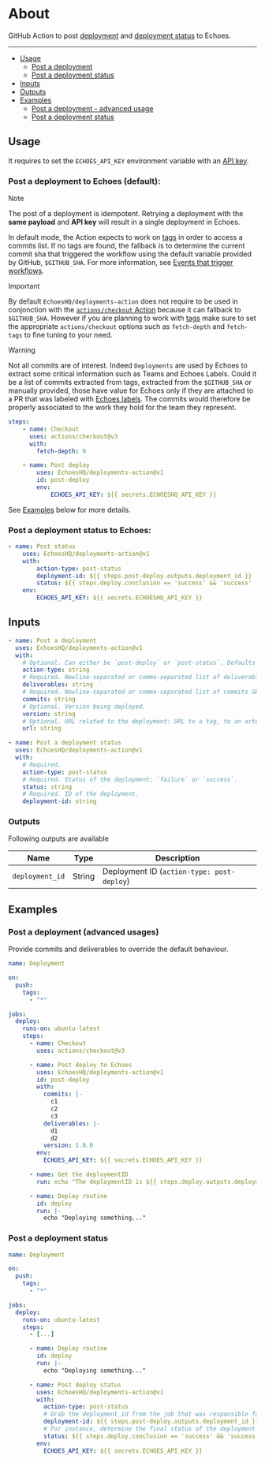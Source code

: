 # About

GitHub Action to post [deployment](https://docs.echoeshq.com/deployments) and [deployment status](https://docs.echoeshq.com/change-failure-rate) to Echoes.

---

- [Usage](#usage)
  - [Post a deployment](#post-a-deployment-to-echoes-default)
  - [Post a deployment status](#post-a-deployment-status-to-echoes)
- [Inputs](#inputs)
- [Outputs](#outputs)
- [Examples](#examples)
  - [Post a deployment - advanced usage](#post-a-deployment-advanced-usage)
  - [Post a deployment status](#post-a-deployment-status)

## Usage

It requires to set the `ECHOES_API_KEY` environment variable with an [API key](https://docs.echoeshq.com/api-authentication#ZB9nc).

### Post a deployment to Echoes (default):

> [!NOTE]
> The post of a deployment is idempotent.
> Retrying a deployment with the **same payload** and **API key** will result in a single deployment in Echoes.

In default mode, the Action expects to work on [tags](https://docs.github.com/en/rest/git/tags?apiVersion=2022-11-28) in order to access a commits list.
If no tags are found, the fallback is to determine the current commit sha that triggered the workflow using the default variable provided by GitHub, `$GITHUB_SHA`. For more information, see [Events that trigger workflows](https://docs.github.com/en/actions/using-workflows/events-that-trigger-workflows).

> [!Important]
> By default `EchoesHQ/deployments-action` does not require to be used in conjonction with the [`actions/checkout` Action](https://github.com/actions/checkout) because it can fallback to `$GITHUB_SHA`.
> However if you are planning to work with [tags](https://docs.github.com/en/rest/git/tags?apiVersion=2022-11-28) make sure to set the appropriate `actions/checkout` options such as `fetch-depth` and `fetch-tags` to fine tuning to your need.

> [!Warning]
> Not all commits are of interest. Indeed `Deployments` are used by Echoes to extract some critical information such as Teams and Echoes Labels. Could it be a list of commits extracted from tags, extracted from the `$GITHUB_SHA` or manually provided, those have value for Echoes only if they are attached to a PR that was labeled with [Echoes labels](https://docs.echoeshq.com/categorizing-work). The commits would therefore be properly associated to the work they hold for the team they represent.

```yaml
steps:
    - name: Checkout
      uses: actions/checkout@v3
      with:
        fetch-depth: 0

    - name: Post deploy
        uses: EchoesHQ/deployments-action@v1
        id: post-deploy
        env:
            ECHOES_API_KEY: ${{ secrets.ECHOESHQ_API_KEY }}
```

See [Examples](#examples) below for more details.

### Post a deployment status to Echoes:

```yaml
- name: Post status
    uses: EchoesHQ/deployments-action@v1
    with:
        action-type: post-status
        deployment-id: ${{ steps.post-deploy.outputs.deployment_id }}
        status: ${{ steps.deploy.conclusion == 'success' && 'success' || 'failure' }}
    env:
        ECHOES_API_KEY: ${{ secrets.ECHOESHQ_API_KEY }}
```

## Inputs

```yaml
- name: Post a deployment
  uses: EchoesHQ/deployments-action@v1
  with:
    # Optional. Can either be `post-deploy` or `post-status`. Defaults to `post-deploy`.
    action-type: string
    # Required. Newline-separated or comma-separated list of deliverables the deployment contains (e.g., microservice name, application name). Defaults to repository name.
    deliverables: string
    # Required. Newline-separated or comma-separated list of commits SHA shipped as part of the deployment. Defaults to listing commits between the last 2 tags or as a last fallback $GITHUB_SHA.
    commits: string
    # Optional. Version being deployed.
    version: string
    # Optional. URL related to the deployment: URL to a tag, to an artefact etc. Defaults to ${GITHUB_SERVER_URL}/${GITHUB_REPOSITORY}/releases/tag/${tag}
    url: string
```

```yaml
- name: Post a deployment status
  uses: EchoesHQ/deployments-action@v1
  with:
    # Required.
    action-type: post-status
    # Required. Status of the deployment: `failure` or `success`.
    status: string
    # Required. ID of the deployment.
    deployment-id: string
```

### Outputs

Following outputs are available

| Name            | Type   | Description                                |
| --------------- | ------ | ------------------------------------------ |
| `deployment_id` | String | Deployment ID (`action-type: post-deploy`) |

## Examples

### Post a deployment (advanced usages)

Provide commits and deliverables to override the default behaviour.

```yaml
name: Deployment

on:
  push:
    tags:
      - "*"

jobs:
  deploy:
    runs-on: ubuntu-latest
    steps:
      - name: Checkout
        uses: actions/checkout@v3

      - name: Post deploy to Echoes
        uses: EchoesHQ/deployments-action@v1
        id: post-deploy
        with:
          commits: |-
            c1
            c2
            c3
          deliverables: |-
            d1
            d2
          version: 1.0.0
        env:
          ECHOES_API_KEY: ${{ secrets.ECHOES_API_KEY }}

      - name: Get the deploymentID
        run: echo "The deploymentID is ${{ steps.deploy.outputs.deployment_id }}"

      - name: Deploy routine
        id: deploy
        run: |-
          echo "Deploying something..."
```

### Post a deployment status

```yaml
name: Deployment

on:
  push:
    tags:
      - "*"

jobs:
  deploy:
    runs-on: ubuntu-latest
    steps:
      - [...]

      - name: Deploy routine
        id: deploy
        run: |-
          echo "Deploying something..."

      - name: Post deploy status
        uses: EchoesHQ/deployments-action@v1
        with:
          action-type: post-status
          # Grab the deployment_id from the job that was responsible for posting the deployment.
          deployment-id: ${{ steps.post-deploy.outputs.deployment_id }}
          # For instance, determine the final status of the deployment based on the job in charge of performing the deploy.
          status: ${{ steps.deploy.conclusion == 'success' && 'success' || 'failure' }}
        env:
          ECHOES_API_KEY: ${{ secrets.ECHOES_API_KEY }}
```
